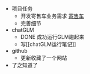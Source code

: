 - 项目任务
	- 开发寄售车业务需求 [寄售车](https://www.notion.so/1-0-6882f121c88c4b0daa6d8305682cd1d4)
	- 完善细节
- chatGLM
	- DONE 成功运行GLM跑起来
	- 写[[chatGLM运行笔记]]
- github
	- 更新收藏了一个网站
- 了之知道了